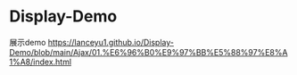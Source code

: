# Display-Demo
展示demo
https://lanceyu1.github.io/Display-Demo/blob/main/Ajax/01.%E6%96%B0%E9%97%BB%E5%88%97%E8%A1%A8/index.html
